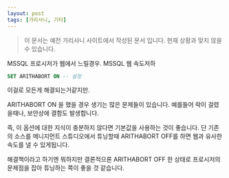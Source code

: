 ```yaml
---
layout: post
tags: [가리사니, 기타]
---
```


> 이 문서는 예전 가리사니 사이트에서 작성된 문서 입니다.
현재 상황과 맞지 않을 수 있습니다.


MSSQL 프로시저가 웹에서 느릴경우.
MSSQL 웹 속도저하

``` sql
SET ARITHABORT ON -- 설정
```
이걸로 모든게 해결되는거같지만.

ARITHABORT ON 을 했을 경우 생기는 많은 문제들이 있습니다.
예를들어 락이 걸렸을때나, 보안상에 결함도 발생합니다.

즉, 이 옵션에 대한 지식이 충분하지 않다면 기본값을 사용하는 것이 좋습니다.
단 기존의 소스를 메니지먼트 스튜디오에서 튜닝할때 ARITHABORT OFF를 하면 웹과 유사한속도를 낼 수 있게됩니다.

해결책이라고 하기엔 뭐하지만 결론적으론  ARITHABORT OFF 한 상태로 프로시저의 문제점을 잡아 튜닝하는 쪽이 좋을 것 같습니다.